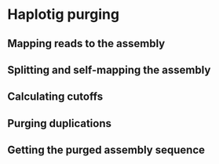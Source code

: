 # Haplotig purging

## Mapping reads to the assembly

## Splitting and self-mapping the assembly

## Calculating cutoffs

## Purging duplications

## Getting the purged assembly sequence
